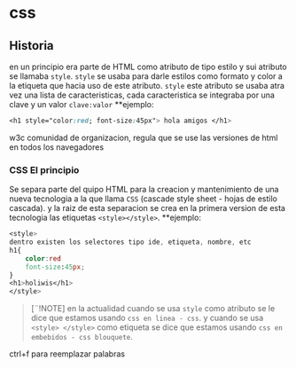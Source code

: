 # css
## Historia
en un principio era parte de HTML como atributo de tipo estilo y sui atributo se llamaba `style`.
`style` se usaba para darle estilos como formato y color a la etiqueta que hacia uso de este atributo.
`style` este atributo se usaba atra vez una lista de caracteristicas, cada caracteristica se integraba por una clave y un valor 
`clave:valor` 
**ejemplo:
```css
<h1 style="color:red; font-size:45px"> hola amigos </h1>
```
w3c comunidad de  organizacion, regula que se use las versiones de html en todos los navegadores
### CSS El principio
Se separa parte del quipo HTML para la creacion y mantenimiento de una nueva tecnologia a la que llama  `CSS` (cascade style sheet - hojas de estilo cascada).
y la raiz de esta separacion se crea en la primera version de esta tecnologia las etiquetas `<style></style>`.
**ejemplo:
```css
<style>
dentro existen los selectores tipo ide, etiqueta, nombre, etc
h1{
    color:red
    font-size:45px;
}
<h1>holiwis</h1>
</style>
```
> [¨!NOTE]
> en la actualidad cuando se usa `style` como atributo se le dice que estamos usando `css en linea - css`. y cuando se usa `<style> </style>` como etiqueta se dice que estamos usando `css en embebidos - css blouquete`.

ctrl+f para reemplazar palabras




